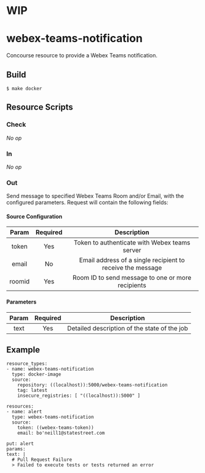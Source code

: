 # WIP
# webex-teams-notification
Concourse resource to provide a Webex Teams notification.

## Build
```
$ make docker
```

## Resource Scripts
### Check

*No op*

### In

*No op*

### Out
Send message to specified Webex Teams Room and/or Email, with the configured parameters.  Request will contain the following fields:

#### Source Configuration

| Param           |   Required    | Description  |
| :-------------: |:-------------:| :-----:|
| token           | Yes           | Token to authenticate with Webex teams server |
| email           | No            | Email address of a single recipient to receive the message |
| roomid          | Yes           | Room ID to send message to one or more recipients |


#### Parameters

| Param           |   Required    | Description  |
| :-------------: |:-------------:| :-----:|
| text            | Yes           | Detailed description of the state of the job |


## Example

```
resource_types:
- name: webex-teams-notification
  type: docker-image
  source:
    repository: ((localhost)):5000/webex-teams-notification
    tag: latest
    insecure_registries: [ "((localhost)):5000" ]
    
resources:
- name: alert
  type: webex-teams-notification
  source:
    token: ((webex-teams-token))
    email: bo'neill1@statestreet.com
    
put: alert
params:
text: |
  # Pull Request Failure
  > Failed to execute tests or tests returned an error
  
```
